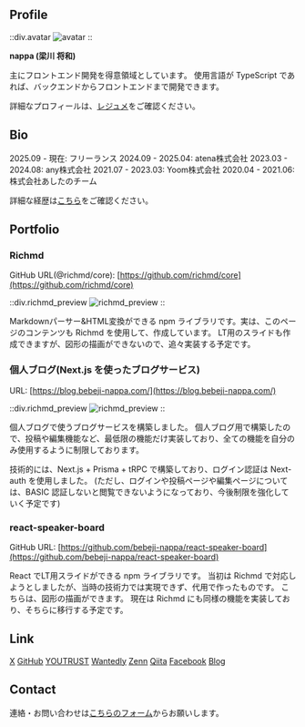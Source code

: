 ## Profile

::div.avatar
![avatar](/avatar.jpg)
::

**nappa (梁川 将和)**

主にフロントエンド開発を得意領域としています。
使用言語が TypeScript であれば、バックエンドからフロントエンドまで開発できます。

詳細なプロフィールは、[レジュメ](/resume)をご確認ください。

## Bio
2025.09 - 現在: フリーランス
2024.09 - 2025.04:  atena株式会社
2023.03 - 2024.08:  any株式会社
2021.07 - 2023.03:  Yoom株式会社
2020.04 - 2021.06:  株式会社あしたのチーム

詳細な経歴は[こちら](/bio)をご確認ください。

## Portfolio
### Richmd
GitHub URL(@richmd/core): [https://github.com/richmd/core](https://github.com/richmd/core)

::div.richmd_preview
![richmd_preview](/richmd.png)
::

Markdownパーサー&HTML変換ができる npm ライブラリです。実は、このページのコンテンツも Richmd を使用して、作成しています。
LT用のスライドも作成できますが、図形の描画ができないので、追々実装する予定です。


### 個人ブログ(Next.js を使ったブログサービス)
URL: [https://blog.bebeji-nappa.com/](https://blog.bebeji-nappa.com/)

::div.richmd_preview
![richmd_preview](/blog.png)
::

個人ブログで使うブログサービスを構築しました。
個人ブログ用で構築したので、投稿や編集機能など、最低限の機能だけ実装しており、全ての機能を自分のみ使用するように制限しております。

技術的には、Next.js + Prisma + tRPC で構築しており、ログイン認証は Next-auth を使用しました。
(ただし、ログインや投稿ページや編集ページについては、BASIC 認証しないと閲覧できないようになっており、今後制限を強化していく予定です)

### react-speaker-board
GitHub URL: [https://github.com/bebeji-nappa/react-speaker-board](https://github.com/bebeji-nappa/react-speaker-board)

React でLT用スライドができる npm ライブラリです。
当初は Richmd で対応しようとしましたが、当時の技術力では実現できず、代用で作ったものです。
こちらは、図形の描画ができます。
現在は Richmd にも同様の機能を実装しており、そちらに移行する予定です。

## Link
[X](https://x.com/bebeji_nappa)
[GitHub](https://github.com/bebeji-nappa)
[YOUTRUST](https://youtrust.jp/users/bebeji_nappa)
[Wantedly](https://www.wantedly.com/id/masakazu_yanagawa)
[Zenn](https://zenn.dev/nappa)
[Qiita](https://qiita.com/bebeji_nappa)
[Facebook](https://www.facebook.com/umagoro222)
[Blog](https://blog.bebeji-nappa.com/)

## Contact
連絡・お問い合わせは[こちらのフォーム](https://forms.gle/q7x7jPWMvuBcQWDq8)からお願いします。
